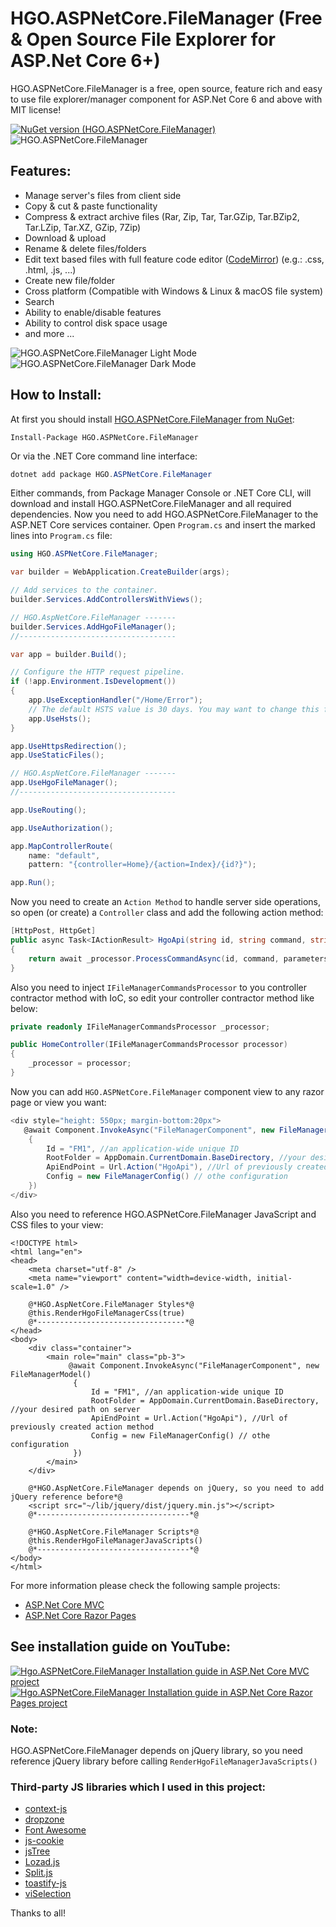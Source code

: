 # HGO.ASPNetCore.FileManager (Free & Open Source File Explorer for ASP.Net Core 6+)
HGO.ASPNetCore.FileManager is a free, open source, feature rich and easy to use file explorer/manager component for ASP.Net Core 6 and above with MIT license!

[![NuGet version (HGO.ASPNetCore.FileManager)](https://img.shields.io/nuget/v/HGO.ASPNetCore.FileManager)](https://www.nuget.org/packages/HGO.ASPNetCore.FileManager/)
![HGO.ASPNetCore.FileManager](https://github.com/H-Ghamarzadeh/HGO.ASPNetCore.FileManager/blob/master/HGO.ASPNetCore.FileManager.png?raw=true "HGO.ASPNetCore.FileManager")

## Features:
-  Manage server's files from client side
-  Copy & cut & paste functionality
-  Compress & extract archive files (Rar, Zip, Tar, Tar.GZip, Tar.BZip2, Tar.LZip, Tar.XZ, GZip, 7Zip)
-  Download & upload
-  Rename & delete files/folders
-  Edit text based files with full feature code editor ([CodeMirror](https://codemirror.net/)) (e.g.: .css, .html, .js, ...)
-  Create new file/folder
-  Cross platform (Compatible with Windows & Linux & macOS file system)
-  Search
-  Ability to enable/disable features
-  Ability to control disk space usage
-  and more ...

![HGO.ASPNetCore.FileManager Light Mode](https://github.com/H-Ghamarzadeh/HGO.ASPNetCore.FileManager/blob/master/Light-min.png?raw=true "HGO.ASPNetCore.FileManager Light Mode")
![HGO.ASPNetCore.FileManager Dark Mode](https://github.com/H-Ghamarzadeh/HGO.ASPNetCore.FileManager/blob/master/Dark-min.png?raw=true "HGO.ASPNetCore.FileManager Dark Mode")

## How to Install:
At first you should install  [HGO.ASPNetCore.FileManager from NuGet](https://www.nuget.org/packages/HGO.ASPNetCore.FileManager):
```
Install-Package HGO.ASPNetCore.FileManager
```
Or via the .NET Core command line interface:

```cs
dotnet add package HGO.ASPNetCore.FileManager
```
Either commands, from Package Manager Console or .NET Core CLI, will download and install HGO.ASPNetCore.FileManager and all required dependencies.
Now you need to add HGO.ASPNetCore.FileManager to the ASP.NET Core services container. Open `Program.cs` and insert the marked lines into `Program.cs` file:
```cs
using HGO.ASPNetCore.FileManager;

var builder = WebApplication.CreateBuilder(args);

// Add services to the container.
builder.Services.AddControllersWithViews();

// HGO.AspNetCore.FileManager -------
builder.Services.AddHgoFileManager();
//-----------------------------------

var app = builder.Build();

// Configure the HTTP request pipeline.
if (!app.Environment.IsDevelopment())
{
    app.UseExceptionHandler("/Home/Error");
    // The default HSTS value is 30 days. You may want to change this for production scenarios, see https://aka.ms/aspnetcore-hsts.
    app.UseHsts();
}

app.UseHttpsRedirection();
app.UseStaticFiles();

// HGO.AspNetCore.FileManager -------
app.UseHgoFileManager();
//-----------------------------------

app.UseRouting();

app.UseAuthorization();

app.MapControllerRoute(
    name: "default",
    pattern: "{controller=Home}/{action=Index}/{id?}");

app.Run();
```
Now you need to create an `Action Method` to handle server side operations, so open (or create) a `Controller` class and add the following action method:
```cs
[HttpPost, HttpGet]
public async Task<IActionResult> HgoApi(string id, string command, string parameters, IFormFile file)
{
    return await _processor.ProcessCommandAsync(id, command, parameters, file);
}
```
Also you need to inject `IFileManagerCommandsProcessor` to you controller contractor method with IoC, so edit your controller contractor method like below:
```cs
private readonly IFileManagerCommandsProcessor _processor;

public HomeController(IFileManagerCommandsProcessor processor)
{
    _processor = processor;
}
```
Now you can add `HGO.ASPNetCore.FileManager` component view to any razor page or view you want:
```cs
<div style="height: 550px; margin-bottom:20px">
   @await Component.InvokeAsync("FileManagerComponent", new FileManagerModel()
    {
        Id = "FM1", //an application-wide unique ID
        RootFolder = AppDomain.CurrentDomain.BaseDirectory, //your desired path on server
        ApiEndPoint = Url.Action("HgoApi"), //Url of previously created action method
        Config = new FileManagerConfig() // othe configuration 
    })
</div>
```
Also you need to reference HGO.ASPNetCore.FileManager JavaScript and CSS files to your view:
```cshtml
<!DOCTYPE html>
<html lang="en">
<head>
    <meta charset="utf-8" />
    <meta name="viewport" content="width=device-width, initial-scale=1.0" />
    
    @*HGO.AspNetCore.FileManager Styles*@
    @this.RenderHgoFileManagerCss(true)
    @*---------------------------------*@
</head>
<body>
    <div class="container">
        <main role="main" class="pb-3">
             @await Component.InvokeAsync("FileManagerComponent", new FileManagerModel()
              {
                  Id = "FM1", //an application-wide unique ID
                  RootFolder = AppDomain.CurrentDomain.BaseDirectory, //your desired path on server
                  ApiEndPoint = Url.Action("HgoApi"), //Url of previously created action method
                  Config = new FileManagerConfig() // othe configuration 
              })
        </main>
    </div>

    @*HGO.AspNetCore.FileManager depends on jQuery, so you need to add jQuery reference before*@
    <script src="~/lib/jquery/dist/jquery.min.js"></script>
    @*----------------------------------*@

    @*HGO.AspNetCore.FileManager Scripts*@
    @this.RenderHgoFileManagerJavaScripts()
    @*----------------------------------*@
</body>
</html>
```
For more information please check the following sample projects:
- [ASP.Net Core MVC](https://github.com/H-Ghamarzadeh/HGO.ASPNetCore.FileManager/tree/master/test/HGO.ASPNetCore.FileManager.Test)
- [ASP.Net Core Razor Pages](https://github.com/H-Ghamarzadeh/HGO.ASPNetCore.FileManager/tree/master/test/HGO.ASPNetCore.FileManager.RazorPages.Test)

## See installation guide on YouTube:
[![Hgo.ASPNetCore.FileManager Installation guide in ASP.Net Core MVC project](https://i.ytimg.com/vi/_1bZYUQm3wc/hq720.jpg)](https://www.youtube.com/watch?v=_1bZYUQm3wc)
[![Hgo.ASPNetCore.FileManager Installation guide in ASP.Net Core Razor Pages project](https://i.ytimg.com/vi/kDlHLdVtrMc/hq720.jpg)](https://www.youtube.com/watch?v=kDlHLdVtrMc)

### Note:
HGO.ASPNetCore.FileManager depends on jQuery library, so you need reference jQuery library before calling `RenderHgoFileManagerJavaScripts()`

### Third-party JS libraries which I used in this project:
- [context-js](https://github.com/heapoverride/context-js)
- [dropzone](https://github.com/dropzone/dropzone)
- [Font Awesome](https://github.com/FortAwesome/Font-Awesome)
- [js-cookie](https://github.com/js-cookie/js-cookie)
- [jsTree](https://github.com/vakata/jstree)
- [Lozad.js](https://github.com/ApoorvSaxena/lozad.js)
- [Split.js](https://github.com/nathancahill/split)
- [toastify-js](https://github.com/apvarun/toastify-js)
- [viSelection](https://github.com/simonwep/selection)

Thanks to all!

